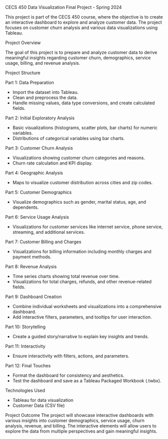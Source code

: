  CECS 450  Data Visualization Final Project - Spring 2024

This project is part of the CECS 450 course, where the objective is to create an interactive dashboard to explore and analyze customer data. The project focuses on customer churn analysis and various data visualizations using Tableau.

 Project Overview

The goal of this project is to prepare and analyze customer data to derive meaningful insights regarding customer churn, demographics, service usage, billing, and revenue analysis.

 Project Structure

 Part 1: Data Preparation
- Import the dataset into Tableau.
- Clean and preprocess the data.
- Handle missing values, data type conversions, and create calculated fields.

 Part 2: Initial Exploratory Analysis
- Basic visualizations (histograms, scatter plots, bar charts) for numeric variables.
- Distributions of categorical variables using bar charts.

 Part 3: Customer Churn Analysis
- Visualizations showing customer churn categories and reasons.
- Churn rate calculation and KPI display.

 Part 4: Geographic Analysis
- Maps to visualize customer distribution across cities and zip codes.

 Part 5: Customer Demographics
- Visualize demographics such as gender, marital status, age, and dependents.

 Part 6: Service Usage Analysis
- Visualizations for customer services like internet service, phone service, streaming, and additional services.

 Part 7: Customer Billing and Charges
- Visualizations for billing information including monthly charges and payment methods.

 Part 8: Revenue Analysis
- Time series charts showing total revenue over time.
- Visualizations for total charges, refunds, and other revenue-related fields.

 Part 9: Dashboard Creation
- Combine individual worksheets and visualizations into a comprehensive dashboard.
- Add interactive filters, parameters, and tooltips for user interaction.

 Part 10: Storytelling
- Create a guided story/narrative to explain key insights and trends.

 Part 11: Interactivity
- Ensure interactivity with filters, actions, and parameters.

 Part 12: Final Touches
- Format the dashboard for consistency and aesthetics.
- Test the dashboard and save as a Tableau Packaged Workbook (.twbx).

 Technologies Used
- Tableau for data visualization
- Customer Data (CSV file)

 Project Outcome
The project will showcase interactive dashboards with various insights into customer demographics, service usage, churn analysis, revenue, and billing. The interactive elements will allow users to explore the data from multiple perspectives and gain meaningful insights.

